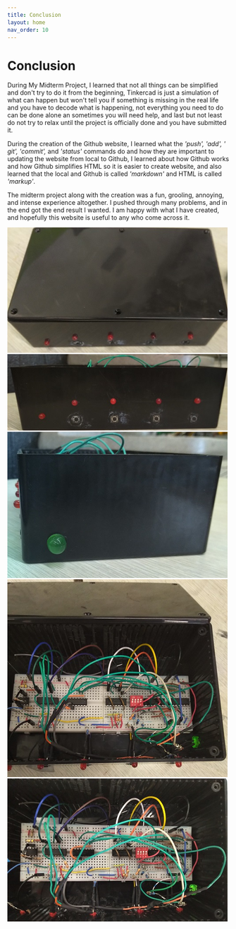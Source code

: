 ```yaml
---
title: Conclusion
layout: home
nav_order: 10
---
```


# Conclusion

During My Midterm Project, I learned that not all things can be simplified and don't try to do it from the beginning, Tinkercad is just a simulation of what can happen but won't tell you if something is missing in the real life and you have to decode what is happening, not everything you need to do can be done alone an sometimes you will need help, and last but not least do not try to relax until the project is officially done and you have submitted it.

During the creation of the Github website, I learned what the _'push', 'add', ' git', 'commit',_ and _'status'_ commands do and how they are important to updating the website from local to Github, I learned about how Github works and how Github simplifies HTML so it is easier to create website, and also learned that the local and Github is called _'markdown'_ and HTML is called _'markup'_.


The midterm project along with the creation was a fun, grooling, annoying, and intense experience altogether. I pushed through many problems, and in the end got the end result I wanted. I am happy with what I have created, and hopefully this website is useful to any who come across it.

![](images/closed-box.jpg)
![](images/button-code-side.jpg)
![](images/green-led-side.jpg)
![](images/inner-logic-1.jpg)
![](images/inner-logic-2.jpg)